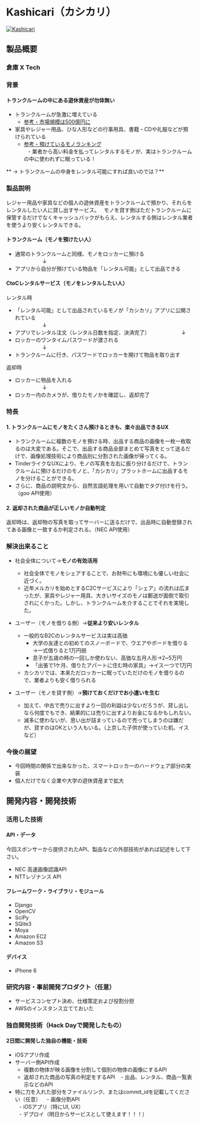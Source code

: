 # Kashicari（カシカリ）

[![Kashicari]()](https://youtu.be/R822zrxKAHI)

## 製品概要
### 倉庫 X Tech

### 背景
#### トランクルームの中にある遊休資産が勿体無い
- トランクルームが急激に増えている  
    - [参考・市場規模は500億円に](https://www.quraz.com/info/pr/20170222.aspx)
- 家具やレジャー用品、ひな人形などの行事用具、書籍・CDや礼服などが預けられている  
    - [参考・預けているモノランキング](https://www.homes.co.jp/cont/press/report/report_00063/)  
    - 業者から高い料金を払ってレンタルするモノが、実はトランクルームの中に使われずに眠っている！  

**  → トランクルームの中身をレンタル可能にすれば良いのでは？**

### 製品説明  
レジャー用品や家具などの個人の遊休資産をトランクルームで預かり、それらをレンタルしたい人に貸し出すサービス。  
モノを貸す側はただトランクルームに保管するだけでなくキャッシュバックがもらえ、レンタルする側はレンタル業者を使うより安くレンタルできる。  

#### トランクルーム（モノを預けたい人）  
- 通常のトランクルームと同様、モノをロッカーに預ける  
　 　　　　↓  
- アプリから自分が預けている物品を「レンタル可能」として出品できる  

#### CtoCレンタルサービス（モノをレンタルしたい人）  
レンタル時  
- 「レンタル可能」として出品されているモノが「カシカリ」アプリに公開されている  
　 　　　　↓  
- アプリでレンタル注文（レンタル日数を指定、決済完了）  
　 　　　　↓  
- ロッカーのワンタイムパスワードが渡される  
　 　　　　↓  
- トランクルームに行き、パスワードでロッカーを開けて物品を取り出す  

返却時  
- ロッカーに物品を入れる  
　 　　　　↓  
- ロッカー内のカメラが、借りたモノかを確認し、返却完了  

### 特長

#### 1. トランクルームにモノをたくさん預けるときも、楽々出品できるUX
- トランクルームに複数のモノを預ける時、出品する商品の画像を一枚一枚取るのは大変である。そこで、出品する商品全部まとめて写真をとって送るだけで、画像処理技術により商品別に分割された画像が帰ってくる。  
- TinderライクなUXにより、モノの写真を左右に振り分けるだけで、トランクルームに預けるだけのモノと、「カシカリ」プラットホームに出品するモノを分けることができる。  
- さらに、商品の説明文から、自然言語処理を用いて自動でタグ付けを行う。（goo API使用）  


#### 2. 返却された商品が正しいモノか自動判定
返却時は、返却物の写真を取ってサーバーに送るだけで、出品時に自動登録されてある画像と一致するか判定される。（NEC API使用）  


### 解決出来ること
- 社会全体について→**モノの有効活用**  
    - 社会全体でモノをシェアすることで、お財布にも環境にも優しい社会に近づく。
    - 近年メルカリを始めとするC2Cサービスにより「シェア」の流れは広まったが、家具やレジャー用具、大きいサイズのモノは郵送が面倒で取引されにくかった。しかし、トランクルームを介することでそれを実現した。
  
- ユーザー（モノを借りる側）→**従来より安いレンタル**  
    - 一般的なB2Cのレンタルサービスは実は高価  
        - 大学の友達との初めてのスノーボードで、ウエアやボードを借りる→一式借りると1万円弱  
        - 息子が五歳の時の一回しか使わない、高価な五月人形→2~5万円  
        - 「出張で1ケ月、借りたアパートに住む時の家具」→イス一つで1万円  
    - カシカリでは、本来ただロッカーに眠っていただけのモノを借りるので、業者よりも安く借りられる

- ユーザー（モノを貸す側）→**預けておくだけでお小遣いを生む**  
    - 加えて、中古で売りに出すより一回の利益は少ないだろうが、貸し出しなら何度でもでき、結果的には売りに出すよりお金になるかもしれない。　  
    - 滅多に使わないが、思い出が詰まっているので売ってしまうのは嫌だが、貸すのはOKという人もいる。（上京した子供が使っていた机、イスなど）　  


### 今後の展望
- 今回時間の関係で出来なかった、スマートロッカーのハードウェア部分の実装  
- 個人だけでなく企業や大学の遊休資産まで拡大  

## 開発内容・開発技術
### 活用した技術
#### API・データ
今回スポンサーから提供されたAPI、製品などの外部技術があれば記述をして下さい。

- NEC 高速画像認識API  
- NTTレゾナンス API  

#### フレームワーク・ライブラリ・モジュール
- Django
- OpenCV
- SciPy
- SQite3
- Moya
- Amazon EC2
- Amazon S3

#### デバイス
- iPhone 6 

### 研究内容・事前開発プロダクト（任意）

- サービスコンセプト決め、仕様策定および役割分担
- AWSのインスタンス立てておいた

### 独自開発技術（Hack Dayで開発したもの）
#### 2日間に開発した独自の機能・技術
- iOSアプリ作成
- サーバー側API作成
    - 複数の物体が映る画像を分割して個別の物体の画像にするAPI
    - 返却された商品の写真の判定をするAPI
    - 出品、レンタル、商品一覧表示などのAPI
- 特に力を入れた部分をファイルリンク、またはcommit_idを記載してください（任意）
    - 画像分割API  
    - iOSアプリ（特にUI, UX）  
    - デプロイ（明日からサービスとして使えます！！！）  
